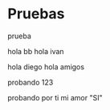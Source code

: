 # Pruebas
prueba

hola bb
hola ivan

hola diego 
hola amigos

probando 123

probando por ti mi amor "SI"